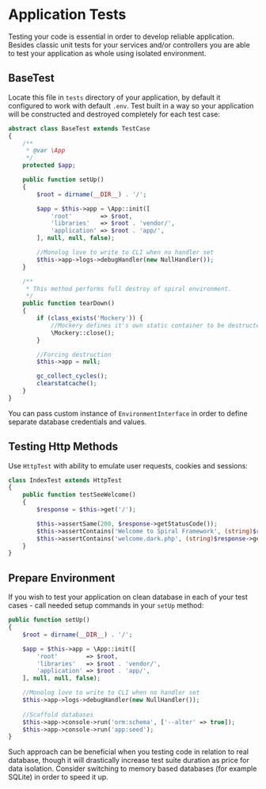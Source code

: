 # Application Tests
Testing your code is essential in order to develop reliable application. Besides classic unit tests for your services and/or controllers you are able to test your application as whole using isolated environment.

## BaseTest
Locate this file in `tests` directory of your application, by default it configured to work with default `.env`. Test built in a way so your application will be constructed and destroyed completely for each test case:

```php
abstract class BaseTest extends TestCase
{
    /**
     * @var \App
     */
    protected $app;

    public function setUp()
    {
        $root = dirname(__DIR__) . '/';

        $app = $this->app = \App::init([
            'root'        => $root,
            'libraries'   => $root . 'vendor/',
            'application' => $root . 'app/',
        ], null, null, false);

        //Monolog love to write to CLI when no handler set
        $this->app->logs->debugHandler(new NullHandler());
    }

    /**
     * This method performs full destroy of spiral environment.
     */
    public function tearDown()
    {
        if (class_exists('Mockery')) {
            //Mockery defines it's own static container to be destructed
            \Mockery::close();
        }

        //Forcing destruction
        $this->app = null;

        gc_collect_cycles();
        clearstatcache();
    }
}
```

You can pass custom instance of `EnvironmentInterface` in order to define separate database credentials and values. 

## Testing Http Methods
Use `HttpTest` with ability to emulate user requests, cookies and sessions:

```php
class IndexTest extends HttpTest
{
    public function testSeeWelcome()
    {
        $response = $this->get('/');

        $this->assertSame(200, $response->getStatusCode());
        $this->assertContains('Welcome to Spiral Framework', (string)$response->getBody());
        $this->assertContains('welcome.dark.php', (string)$response->getBody());
    }
}
```

## Prepare Environment
If you wish to test your application on clean database in each of your test cases - call needed setup commands in your `setUp` method:

```php
public function setUp()
{
    $root = dirname(__DIR__) . '/';

    $app = $this->app = \App::init([
        'root'        => $root,
        'libraries'   => $root . 'vendor/',
        'application' => $root . 'app/',
    ], null, null, false);

    //Monolog love to write to CLI when no handler set
    $this->app->logs->debugHandler(new NullHandler());
    
    //Scaffold databases
    $this->app->console->run('orm:schema', ['--alter' => true]);
    $this->app->console->run('app:seed');
}
```

Such approach can be beneficial when you testing code in relation to real database, though it will drastically increase test suite duration as price for data isolation. Consider switching to memory based databases (for example SQLite) in order to speed it up.